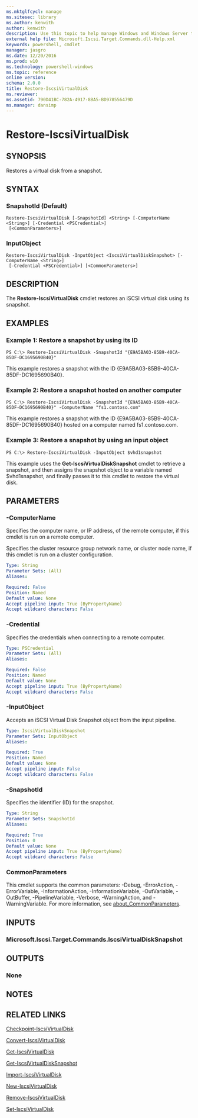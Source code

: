 ```yaml
---
ms.mktglfcycl: manage
ms.sitesec: library
ms.author: kenwith
author: kenwith
description: Use this topic to help manage Windows and Windows Server technologies with Windows PowerShell.
external help file: Microsoft.Iscsi.Target.Commands.dll-Help.xml
keywords: powershell, cmdlet
manager: jasgro
ms.date: 12/20/2016
ms.prod: w10
ms.technology: powershell-windows
ms.topic: reference
online version: 
schema: 2.0.0
title: Restore-IscsiVirtualDisk
ms.reviewer:
ms.assetid: 790D41BC-782A-4917-8BA5-BD978556479D
ms.manager: dansimp
---
```


# Restore-IscsiVirtualDisk

## SYNOPSIS
Restores a virtual disk from a snapshot.

## SYNTAX

### SnapshotId (Default)
```
Restore-IscsiVirtualDisk [-SnapshotId] <String> [-ComputerName <String>] [-Credential <PSCredential>]
 [<CommonParameters>]
```

### InputObject
```
Restore-IscsiVirtualDisk -InputObject <IscsiVirtualDiskSnapshot> [-ComputerName <String>]
 [-Credential <PSCredential>] [<CommonParameters>]
```

## DESCRIPTION
The **Restore-IscsiVirtualDisk** cmdlet restores an iSCSI virtual disk using its snapshot.

## EXAMPLES

### Example 1: Restore a snapshot by using its ID
```
PS C:\> Restore-IscsiVirtualDisk -SnapshotId "{E9A5BA03-85B9-40CA-85DF-DC1695690B40}"
```

This example restores a snapshot with the ID {E9A5BA03-85B9-40CA-85DF-DC1695690B40}.

### Example 2: Restore a snapshot hosted on another computer
```
PS C:\> Restore-IscsiVirtualDisk -SnapshotId "{E9A5BA03-85B9-40CA-85DF-DC1695690B40}" -ComputerName "fs1.contoso.com"
```

This example restores a snapshot with the ID {E9A5BA03-85B9-40CA-85DF-DC1695690B40} hosted on a computer named fs1.contoso.com.

### Example 3: Restore a snapshot by using an input object
```
PS C:\> Restore-IscsiVirtualDisk -InputObject $vhd1snapshot
```

This example uses the **Get-IscsiVirtualDiskSnapshot** cmdlet to retrieve a snapshot, and then assigns the snapshot object to a variable named $vhd1snapshot, and finally passes it to this cmdlet to restore the virtual disk.

## PARAMETERS

### -ComputerName
Specifies the computer name, or IP address, of the remote computer, if this cmdlet is run on a remote computer.

Specifies the cluster resource group network name, or cluster node name, if this cmdlet is run on a cluster configuration.

```yaml
Type: String
Parameter Sets: (All)
Aliases: 

Required: False
Position: Named
Default value: None
Accept pipeline input: True (ByPropertyName)
Accept wildcard characters: False
```

### -Credential
Specifies the credentials when connecting to a remote computer.

```yaml
Type: PSCredential
Parameter Sets: (All)
Aliases: 

Required: False
Position: Named
Default value: None
Accept pipeline input: True (ByPropertyName)
Accept wildcard characters: False
```

### -InputObject
Accepts an iSCSI Virtual Disk Snapshot object from the input pipeline.

```yaml
Type: IscsiVirtualDiskSnapshot
Parameter Sets: InputObject
Aliases: 

Required: True
Position: Named
Default value: None
Accept pipeline input: False
Accept wildcard characters: False
```

### -SnapshotId
Specifies the identifier (ID) for the snapshot.

```yaml
Type: String
Parameter Sets: SnapshotId
Aliases: 

Required: True
Position: 0
Default value: None
Accept pipeline input: True (ByPropertyName)
Accept wildcard characters: False
```

### CommonParameters
This cmdlet supports the common parameters: -Debug, -ErrorAction, -ErrorVariable, -InformationAction, -InformationVariable, -OutVariable, -OutBuffer, -PipelineVariable, -Verbose, -WarningAction, and -WarningVariable. For more information, see [about_CommonParameters](http://go.microsoft.com/fwlink/?LinkID=113216).

## INPUTS

### Microsoft.Iscsi.Target.Commands.IscsiVirtualDiskSnapshot

## OUTPUTS

### None

## NOTES

## RELATED LINKS

[Checkpoint-IscsiVirtualDisk](./Checkpoint-IscsiVirtualDisk.md)

[Convert-IscsiVirtualDisk](./Convert-IscsiVirtualDisk.md)

[Get-IscsiVirtualDisk](./Get-IscsiVirtualDisk.md)

[Get-IscsiVirtualDiskSnapshot](./Get-IscsiVirtualDiskSnapshot.md)

[Import-IscsiVirtualDisk](./Import-IscsiVirtualDisk.md)

[New-IscsiVirtualDisk](./New-IscsiVirtualDisk.md)

[Remove-IscsiVirtualDisk](./Remove-IscsiVirtualDisk.md)

[Set-IscsiVirtualDisk](./Set-IscsiVirtualDisk.md)

